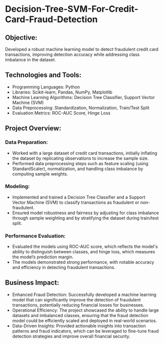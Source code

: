 # Decision-Tree-SVM-For-Credit-Card-Fraud-Detection
## Objective:

Developed a robust machine learning model to detect fraudulent credit card transactions, improving detection accuracy while addressing class imbalance in the dataset.

## Technologies and Tools:

- Programming Languages: Python
- Libraries: Scikit-learn, Pandas, NumPy, Matplotlib
- Machine Learning Algorithms: Decision Tree Classifier, Support Vector Machine (SVM)
- Data Preprocessing: Standardization, Normalization, Train/Test Split
- Evaluation Metrics: ROC-AUC Score, Hinge Loss

## Project Overview:

### Data Preparation: 
- Worked with a large dataset of credit card transactions, initially inflating the dataset by replicating observations to increase the sample size.
- Performed data preprocessing steps such as feature scaling (using StandardScaler), normalization, and handling class imbalance by computing sample weights.
### Modeling: 
- Implemented and trained a Decision Tree Classifier and a Support Vector Machine (SVM) to classify transactions as fraudulent or non-fraudulent. 
- Ensured model robustness and fairness by adjusting for class imbalance through sample weighting and by stratifying the dataset during train/test split.
### Performance Evaluation: 
- Evaluated the models using ROC-AUC score, which reflects the model's ability to distinguish between classes, and hinge loss, which measures the model’s prediction margin.
- The models demonstrated strong performance, with notable accuracy and efficiency in detecting fraudulent transactions.

## Business Impact:

- Enhanced Fraud Detection: Successfully developed a machine learning model that can significantly improve the detection of fraudulent transactions, potentially reducing financial losses for businesses.
- Operational Efficiency: The project showcased the ability to handle large datasets and imbalanced classes, ensuring that the fraud detection model could be efficiently scaled and deployed in real-world scenarios.
- Data-Driven Insights: Provided actionable insights into transaction patterns and fraud indicators, which can be leveraged to fine-tune fraud detection strategies and improve overall financial security.
